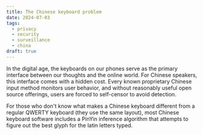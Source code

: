 ```yaml
---
title: The Chinese keyboard problem
date: 2024-07-03
tags:
  - privacy
  - security
  - surveillance
  - china
draft: true
---
```

In the digital age, the keyboards on our phones serve as the primary interface between our thoughts and the online world. For Chinese speakers, this interface comes with a hidden cost. Every known proprietary Chinese input method monitors user behavior, and without reasonably useful open source offerings, users are forced to self-censor to avoid detection.

For those who don't know what makes a Chinese keyboard different from a regular QWERTY keyboard (they use the same layout), most Chinese keyboard software includes a PinYin inference algorithm that attempts to figure out the best glyph for the latin letters typed.